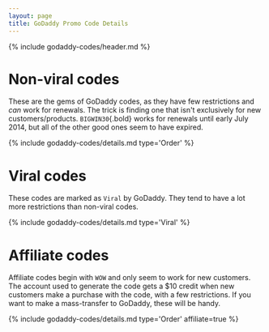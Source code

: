 ```yaml
---
layout: page
title: GoDaddy Promo Code Details
---
```

{% include godaddy-codes/header.md %}

# Non-viral codes #

These are the gems of GoDaddy codes, as they have few restrictions and *can* work for renewals.  The trick is finding one that isn't exclusively for new customers/products.  `BIGWIN30`{.bold} works for renewals until early July 2014, but all of the other good ones seem to have expired.

{% include godaddy-codes/details.md type='Order' %}

# Viral codes #

These codes are marked as `Viral` by GoDaddy.  They tend to have a lot more restrictions than non-viral codes.

{% include godaddy-codes/details.md type='Viral' %}

# Affiliate codes #

Affiliate codes begin with `WOW` and only seem to work for new customers.  The account used to generate the code gets a $10 credit when new customers make a purchase with the code, with a few restrictions.  If you want to make a mass-transfer to GoDaddy, these will be handy.

{% include godaddy-codes/details.md type='Order' affiliate=true %}